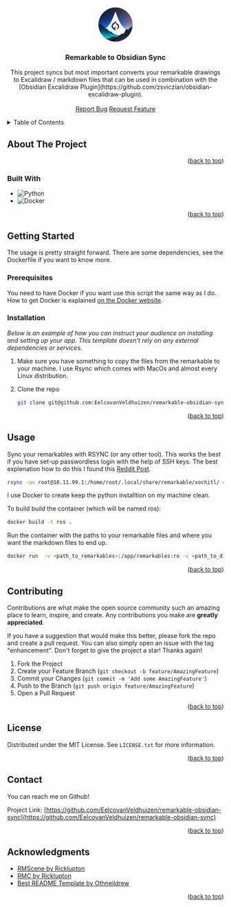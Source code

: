 <!-- Improved compatibility of back to top link: See: https://github.com/othneildrew/Best-README-Template/pull/73 -->
<a name="readme-top"></a>


<!-- PROJECT LOGO -->
<br />
<div align="center">
  <a href="https://github.com/EelcovanVeldhuizen/remarkable-obsidian-sync">
    <img src="images/logo.png" alt="Logo" width="80" height="80">
  </a>

  <h3 align="center">Remarkable to Obsidian Sync</h3>

  <p align="center">
    This project syncs but most important converts your remarkable drawings to Excalidraw / markdown files that can be used in combination with the [Obsidian Excalidraw Plugin](https://github.com/zsviczian/obsidian-excalidraw-plugin).
    <br />
    <br />
    <a href="https://github.com/EelcovanVeldhuizen/remarkable-obsidian-sync/issues">Report Bug</a>
    <a href="https://github.com/EelcovanVeldhuizen/remarkable-obsidian-sync/issues">Request Feature</a>
  </p>
</div>

<!-- TABLE OF CONTENTS -->
<details>
  <summary>Table of Contents</summary>
  <ol>
    <li>
      <a href="#about-the-project">About The Project</a>
      <ul>
        <li><a href="#built-with">Built With</a></li>
      </ul>
    </li>
    <li>
      <a href="#getting-started">Getting Started</a>
      <ul>
        <li><a href="#prerequisites">Prerequisites</a></li>
        <li><a href="#installation">Installation</a></li>
      </ul>
    </li>
    <li><a href="#usage">Usage</a></li>
    <li><a href="#contributing">Contributing</a></li>
    <li><a href="#license">License</a></li>
    <li><a href="#contact">Contact</a></li>
    <li><a href="#acknowledgments">Acknowledgments</a></li>
  </ol>
</details>


<!-- ABOUT THE PROJECT -->
## About The Project




<p align="right">(<a href="#readme-top">back to top</a>)</p>


### Built With

* ![Python](https://img.shields.io/badge/python-3670A0?style=for-the-badge&logo=python&logoColor=ffdd54)
* ![Docker](https://img.shields.io/badge/docker-%230db7ed.svg?style=for-the-badge&logo=docker&logoColor=white)


<p align="right">(<a href="#readme-top">back to top</a>)</p>


<!-- GETTING STARTED -->
## Getting Started

The usage is pretty straight forward. There are some dependencies, see the Dockerfile if you want to know more.


### Prerequisites

You need to have Docker if you want use this script the same way as I do. How to get Docker is explained [on the Docker website](https://docs.docker.com/get-docker/).

### Installation

_Below is an example of how you can instruct your audience on installing and setting up your app. This template doesn't rely on any external dependencies or services._


1. Make sure you have something to copy the files from the remarkable to your machine. I use Rsync which comes with MacOs and almost every Linux distribution.

2. Clone the repo
   ```sh
   git clone git@github.com:EelcovanVeldhuizen/remarkable-obsidian-sync.git
   ```

<p align="right">(<a href="#readme-top">back to top</a>)</p>

<!-- USAGE EXAMPLES -->
## Usage

Sync your remarkables with RSYNC (or any other tool). This works the best if you have set-up passwordless login with the help of SSH keys. The best explenation how to do this I found this [Reddit Post](https://www.reddit.com/r/RemarkableTablet/comments/78u90n/passwordless_ssh_setup_for_remarkable_tablet/).


```sh
rsync -av root@10.11.99.1:/home/root/.local/share/remarkable/xochitl/ <path_to_remarkables>
```

I use Docker to create keep the python installtion on my machine clean.

To build build the container (which will be named ros):

```sh
docker build -t ros .
```

Run the container with the paths to your remarkable files and where you want the markdown files to end up.

```sh
docker run  -v <path_to_remarkables>:/app/remarkables:ro -v <path_to_dir_in_vault>:/app/vault ros
```

<p align="right">(<a href="#readme-top">back to top</a>)</p>

<!-- CONTRIBUTING -->
## Contributing

Contributions are what make the open source community such an amazing place to learn, inspire, and create. Any contributions you make are **greatly appreciated**.

If you have a suggestion that would make this better, please fork the repo and create a pull request. You can also simply open an issue with the tag "enhancement".
Don't forget to give the project a star! Thanks again!

1. Fork the Project
2. Create your Feature Branch (`git checkout -b feature/AmazingFeature`)
3. Commit your Changes (`git commit -m 'Add some AmazingFeature'`)
4. Push to the Branch (`git push origin feature/AmazingFeature`)
5. Open a Pull Request

<p align="right">(<a href="#readme-top">back to top</a>)</p>

<!-- LICENSE -->
## License

Distributed under the MIT License. See `LICENSE.txt` for more information.

<p align="right">(<a href="#readme-top">back to top</a>)</p>

<!-- CONTACT -->
## Contact
You can reach me on Github!

Project Link: [https://github.com/EelcovanVeldhuizen/remarkable-obsidian-sync](https://github.com/EelcovanVeldhuizen/remarkable-obsidian-sync)


<p align="right">(<a href="#readme-top">back to top</a>)</p>

<!-- ACKNOWLEDGMENTS -->
## Acknowledgments

* [RMScene by Ricklupton](https://github.com/ricklupton/rmscene)
* [RMC by Ricklupton](https://github.com/ricklupton/rmc)
* [Best README Template by Othneildrew](https://github.com/othneildrew/Best-README-Template)

<p align="right">(<a href="#readme-top">back to top</a>)</p>
